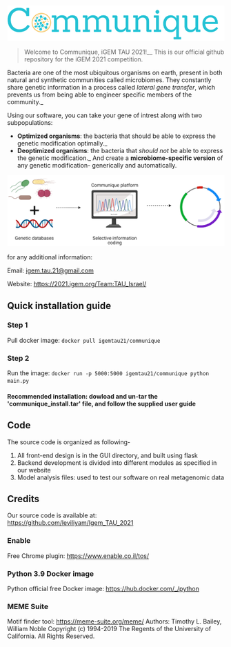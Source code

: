 ![Alt text](/logo.png?raw=true "Title")

>Welcome to Communique, iGEM TAU 2021!__
>This is our official github repository for the iGEM 2021 competition. 


Bacteria are one of the most ubiquitous organisms on earth, present in both natural and synthetic communities called microbiomes.
They constantly share genetic information in a process called _lateral gene transfer_, which prevents us from being able to engineer specific members of the community._

Using our software, you can take your gene of intrest along with two subpopulations:
- **Optimized organisms**: the bacteria that should be able to express the genetic modification optimally._
- **Deoptimized organisms**: the bacteria that *should not* be able to express the genetic modification._
And create a **microbiome‫-‬specific version** of any genetic modification- generically and automatically. 

![Alt text](/illustration.png?raw=true "Title")


for any additional information:

Email: igem.tau.21@gmail.com

Website: https://2021.igem.org/Team:TAU_Israel/




## Quick installation guide
### Step 1 
Pull docker image: `docker pull igemtau21/communique`

### Step 2 
Run the image: `docker run -p 5000:5000 igemtau21/communique python main.py`


#### Recommended installation: dowload and un-tar the 'communique_install.tar' file, and follow the supplied user guide 




## Code
The source code is organized as following- 
1. All front-end design is in the GUI directory, and built using flask
2. Backend development is divided into different modules as specified in our website
3. Model analysis files: used to test our software on real metagenomic data




## Credits
Our source code is available at: https://github.com/leviliyam/Igem_TAU_2021

### Enable
Free Chrome plugin: https://www.enable.co.il/tos/

### Python 3.9 Docker image
Python official free Docker image: https://hub.docker.com/_/python

### MEME Suite
Motif finder tool: https://meme-suite.org/meme/
Authors: Timothy L. Bailey, William Noble
Copyright (c) 1994-2019 The Regents of the University of California. All Rights Reserved.
